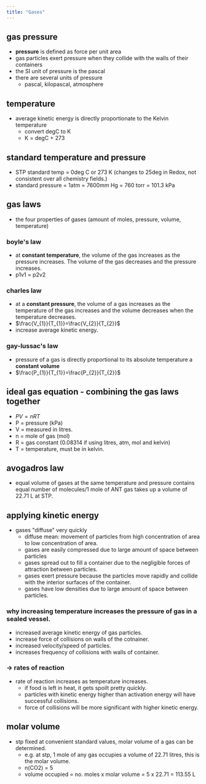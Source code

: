 ```yaml
---
title: "Gases"
---
```


## gas pressure

- **pressure** is defined as force per unit area
- gas particles exert pressure when they collide with the walls of their containers
- the SI unit of pressure is the pascal
- there are several units of pressure
  - pascal, kilopascal, atmosphere

## temperature

- average kinetic energy is directly proportionate to the Kelvin temperature
  - convert degC to K
  - K = degC + 273

## standard temperature and pressure

- STP standard temp = 0deg C or 273 K (changes to 25deg in Redox, not consistent over all chemistry fields.)
- standard pressure = 1atm = 7600mm Hg = 760 torr = 101.3 kPa

## gas laws

- the four properties of gases (amount of moles, pressure, volume, temperature)

### boyle's law

- at **constant temperature**, the volume of the gas increases as the pressure increases. The volume of the gas decreases and the pressure increases.
- p1v1 = p2v2

### charles law

- at a **constant pressure**, the volume of a gas increases as the temperature of the gas increases and the volume decreases when the temperature decreases.
- $\frac{V_{1}}{T_{1}}=\frac{V_{2}}{T_{2}}$
- increase average kinetic energy.

### gay-lussac's law

- pressure of a gas is directly proportional to its absolute temperature a **constant volume**
- $\frac{P_{1}}{T_{1}}=\frac{P_{2}}{T_{2}}$

## ideal gas equation - combining the gas laws together

- $PV=nRT$
- P = pressure (kPa)
- V = measured in litres.
- n = mole of gas (mol)
- R = gas constant (0.08314 if using litres, atm, mol and kelvin)
- T = temperature, must be in kelvin.

## avogadros law

- equal volume of gases at the same temperature and pressure contains equal number of molecules/1 mole of ANT gas takes up a volume of 22.71 L at STP.

## applying kinetic energy

- gases "diffuse" very quickly
  - diffuse mean: movement of particles from high concentration of area to low concentration of area.
  - gases are easily compressed due to large amount of space between particles
  - gases spread out to fill a container due to the negligible forces of attraction between particles.
  - gases exert pressure because the particles move rapidly and collide with the interior surfaces of the container.
  - gases have low densities due to large amount of space between particles.

### why increasing temperature increases the pressure of gas in a sealed vessel.

- increased average kinetic energy of gas particles.
- increase force of collisions on walls of the cotnainer.
- increased velocity/speed of particles.
- increases frequency of collisions with walls of container.

### -> rates of reaction

- rate of reaction increases as temperature increases.
  - if food is left in heat, it gets spoilt pretty quickly.
  - particles with kinetic energy higher than activation energy will have successful collisions.
  - force of collisions will be more significant with higher kinetic energy.

## molar volume

- stp fixed at convenient standard values, molar volume of a gas can be determined.
  - e.g. at stp, 1 mole of any gas occupies a volume of 22.71 litres, this is the molar volume.
  - n(CO2) = 5
  - volume occupied = no. moles x molar volume = 5 x 22.71 = 113.55 L

